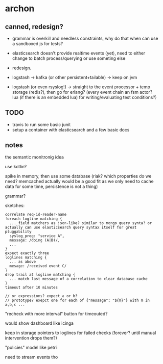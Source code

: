 # archon

## canned, redesign?

- grammar is overkill and needless constraints, why do that when can use a sandboxed js for tests?
- elasticsearch doesn't provide realtime events (yet), need to either change to batch process/querying or use someting else

- redesign.
- logstash -> kafka (or other persistent+tailable) -> keep on jvm
- logstash (or even rsyslog!) -> straight to the event processor + temp storage (redis?), then go for erlang? (every event chain an fsm actor? lua (if there is an embedded lua) for writing/evaluating test conditions?)


## TODO

- travis to run some basic junit
- setup a container with elasticsearch and a few basic docs

## notes

the semantic monitronig idea

use kotlin?

spike in memory, then use some database (riak? which properties do we need? memcached actually would be a good fit as we only need to cache data for some time, persistence is not a thing)

grammar?

sketches:
```
correlate req-id-reader-name
foreach logline matching {
  ... field matchers as json-like? similar to mongo query synta? or actually can use elasticsearch query syntax itself for great pluggability
  syslog_prog: "service A",
  message: /doing (A|B)/,
  ...
}
expect exactly three
loglines matching {
  ... as above
  mesage: /received event C/
}
drop trail at logline matching {
  ... match last message of a correlation to clear database cache
}
timeout after 10 minutes

// or expressions? expect a or b?
// prototype? exepct one for each of {"message": "${m}"} with m in a,b,c ...
```

"recheck with more interval" button for timeouted?

would show dashboard like icinga

keep in storage pointers to loglines for failed checks (forever? until manual intervention drops them?)

"policies" model like petri

need to stream events tho


